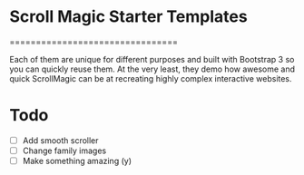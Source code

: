 # Scroll Magic Starter Templates
================================

Each of them are unique for different purposes and built with Bootstrap 3 so you can quickly reuse them. At the very least, they demo how awesome and quick ScrollMagic can be at recreating highly complex interactive websites.

# Todo
- [ ] Add smooth scroller
- [ ] Change family images
- [ ] Make something amazing (y)
